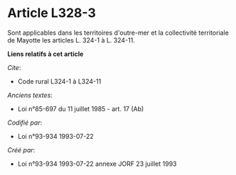# Article L328-3

Sont applicables dans les territoires d'outre-mer et la collectivité territoriale de Mayotte les articles L. 324-1 à L.
324-11.

**Liens relatifs à cet article**

_Cite_:

  - Code rural L324-1 à L324-11

_Anciens textes_:

  - Loi n°85-697 du 11 juillet 1985 - art. 17 (Ab)

_Codifié par_:

  - Loi n°93-934 1993-07-22

_Créé par_:

  - Loi n°93-934 1993-07-22 annexe JORF 23 juillet 1993

